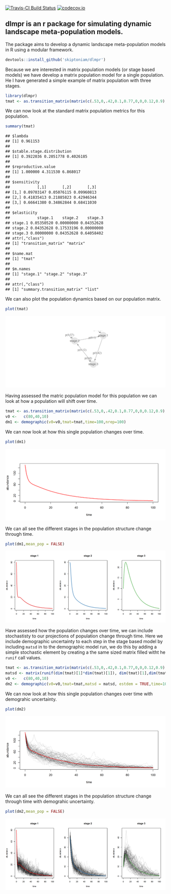 [![Travis-CI Build Status](https://travis-ci.org/skiptoniam/dlmpr.svg?branch=master)](https://travis-ci.org/skiptoniam/dlmpr) [![codecov.io](https://codecov.io/github/skiptoniam/dlmpr/coverage.svg?branch=master)](https://codecov.io/github/skiptoniam/dlmpr?branch=master)

dlmpr is an r package for simulating dynamic landscape meta-population models.
------------------------------------------------------------------------------

The package aims to develop a dynamic landscape meta-population models in R using a modular framework.

``` r
devtools::install_github('skiptoniam/dlmpr')
```

Because we are interested in matrix population models (or stage based models) we have develop a matrix population model for a single population. He I have generated a simple example of matrix population with three stages.

``` r
library(dlmpr)
tmat <- as.transition_matrix(matrix(c(.53,0,.42,0.1,0.77,0,0,0.12,0.9),nrow = 3,ncol = 3,byrow = TRUE))
```

We can now look at the standard matrix population metrics for this population.

``` r
summary(tmat)
```

    ## $lambda
    ## [1] 0.961153
    ## 
    ## $stable.stage.distribution
    ## [1] 0.3922036 0.2051778 0.4026185
    ## 
    ## $reproductive.value
    ## [1] 1.000000 4.311530 6.868017
    ## 
    ## $sensitivity
    ##            [,1]       [,2]       [,3]
    ## [1,] 0.09703147 0.05076115 0.09960813
    ## [2,] 0.41835413 0.21885823 0.42946344
    ## [3,] 0.66641380 0.34862844 0.68411030
    ## 
    ## $elasticity
    ##            stage.1    stage.2    stage.3
    ## stage.1 0.05350520 0.00000000 0.04352628
    ## stage.2 0.04352628 0.17533196 0.00000000
    ## stage.3 0.00000000 0.04352628 0.64058402
    ## attr(,"class")
    ## [1] "transition_matrix" "matrix"           
    ## 
    ## $name.mat
    ## [1] "tmat"
    ## 
    ## $m.names
    ## [1] "stage.1" "stage.2" "stage.3"
    ## 
    ## attr(,"class")
    ## [1] "summary.transition_matrix" "list"

We can also plot the population dynamics based on our population matrix.

``` r
plot(tmat)
```

![](readme_files/figure-markdown_github/single_pop_plot-1.png)

Having assessed the matric population model for this population we can look at how a population will shift over time.

``` r
tmat <- as.transition_matrix(matrix(c(.53,0,.42,0.1,0.77,0,0,0.12,0.9),nrow = 3,ncol = 3,byrow = TRUE))
v0 <-   c(80,40,10)
dm1 <- demographic(v0=v0,tmat=tmat,time=100,nrep=100)
```

We can now look at how this single population changes over time.

``` r
plot(dm1)
```

![](readme_files/figure-markdown_github/plot_all1-1.png)

We can all see the different stages in the population structure change through time.

``` r
plot(dm1,mean_pop = FALSE)
```

![](readme_files/figure-markdown_github/plot_all_stages1-1.png)

Have assessed how the population changes over time, we can include stochastisty to our projections of population change through time. Here we include demographic uncertainty to each step in the stage based model by including `matsd` in to the demographic model run, we do this by adding a simple stochastic element by creating a the same sized matrix filled witht he `runif` call values.

``` r
tmat <- as.transition_matrix(matrix(c(.53,0,.42,0.1,0.77,0,0,0.12,0.9),nrow = 3,ncol = 3,byrow = TRUE))
matsd <- matrix(runif(dim(tmat)[1]*dim(tmat)[1]), dim(tmat)[1],dim(tmat)[2])
v0 <-   c(80,40,10)
dm2 <- demographic(v0=v0,tmat=tmat,matsd = matsd, estdem = TRUE,time=100,nrep=100)
```

We can now look at how this single population changes over time with demograhic uncertainty.

``` r
plot(dm2)
```

![](readme_files/figure-markdown_github/plot_all2-1.png)

We can all see the different stages in the population structure change through time with demograhic uncertainty.

``` r
plot(dm2,mean_pop = FALSE)
```

![](readme_files/figure-markdown_github/plot_all_stages2-1.png)

